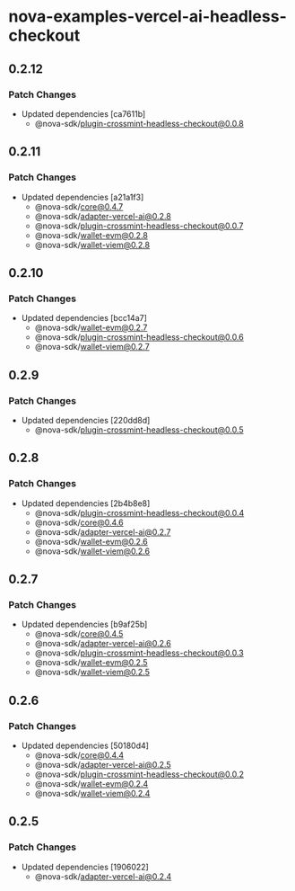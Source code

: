 # nova-examples-vercel-ai-headless-checkout

## 0.2.12

### Patch Changes

- Updated dependencies [ca7611b]
  - @nova-sdk/plugin-crossmint-headless-checkout@0.0.8

## 0.2.11

### Patch Changes

- Updated dependencies [a21a1f3]
  - @nova-sdk/core@0.4.7
  - @nova-sdk/adapter-vercel-ai@0.2.8
  - @nova-sdk/plugin-crossmint-headless-checkout@0.0.7
  - @nova-sdk/wallet-evm@0.2.8
  - @nova-sdk/wallet-viem@0.2.8

## 0.2.10

### Patch Changes

- Updated dependencies [bcc14a7]
  - @nova-sdk/wallet-evm@0.2.7
  - @nova-sdk/plugin-crossmint-headless-checkout@0.0.6
  - @nova-sdk/wallet-viem@0.2.7

## 0.2.9

### Patch Changes

- Updated dependencies [220dd8d]
  - @nova-sdk/plugin-crossmint-headless-checkout@0.0.5

## 0.2.8

### Patch Changes

- Updated dependencies [2b4b8e8]
  - @nova-sdk/plugin-crossmint-headless-checkout@0.0.4
  - @nova-sdk/core@0.4.6
  - @nova-sdk/adapter-vercel-ai@0.2.7
  - @nova-sdk/wallet-evm@0.2.6
  - @nova-sdk/wallet-viem@0.2.6

## 0.2.7

### Patch Changes

- Updated dependencies [b9af25b]
  - @nova-sdk/core@0.4.5
  - @nova-sdk/adapter-vercel-ai@0.2.6
  - @nova-sdk/plugin-crossmint-headless-checkout@0.0.3
  - @nova-sdk/wallet-evm@0.2.5
  - @nova-sdk/wallet-viem@0.2.5

## 0.2.6

### Patch Changes

- Updated dependencies [50180d4]
  - @nova-sdk/core@0.4.4
  - @nova-sdk/adapter-vercel-ai@0.2.5
  - @nova-sdk/plugin-crossmint-headless-checkout@0.0.2
  - @nova-sdk/wallet-evm@0.2.4
  - @nova-sdk/wallet-viem@0.2.4

## 0.2.5

### Patch Changes

- Updated dependencies [1906022]
  - @nova-sdk/adapter-vercel-ai@0.2.4

